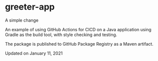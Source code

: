 # greeter-app

A simple change

An example of using GitHub Actions for CICD on a Java application using Gradle as the build tool, with style checking and testing.

The package is published to GitHub Package Registry as a Maven artifact.

Updated on January 11, 2021
